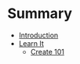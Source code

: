 # Summary

* [Introduction](README.md)
* [Learn It](learn-it/learn-it.md)
   * [Create 101](learn-it/create-101.md)

